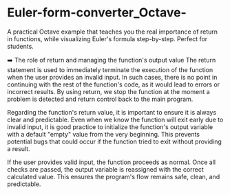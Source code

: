 # Εuler-form-converter_Octave-
A practical Octave example that teaches you the real importance of return in functions, while visualizing Euler's formula step-by-step. Perfect for students.

➡️ The role of return and managing the function's output value
The return statement is used to immediately terminate the execution of the function when the user provides an invalid input. In such cases, there is no point in continuing with the rest of the function's code, as it would lead to errors or incorrect results. By using return, we stop the function at the moment a problem is detected and return control back to the main program.

Regarding the function's return value, it is important to ensure it is always clear and predictable. Even when we know the function will exit early due to invalid input, it is good practice to initialize the function's output variable with a default "empty" value from the very beginning. This prevents potential bugs that could occur if the function tried to exit without providing a result.

If the user provides valid input, the function proceeds as normal. Once all checks are passed, the output variable is reassigned with the correct calculated value. This ensures the program's flow remains safe, clean, and predictable.


